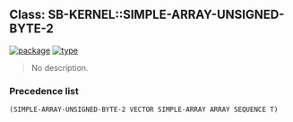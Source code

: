 ## Class: SB-KERNEL::SIMPLE-ARRAY-UNSIGNED-BYTE-2
[![package](https://img.shields.io/badge/Package-SB--KERNEL-5f9ea0.svg?style=social&colorA=999999)](../) [![type](https://img.shields.io/badge/Type-Class-5f9ea0.svg?style=social&colorA=999999)](../#class) 

> No description.

### Precedence list
```
(SIMPLE-ARRAY-UNSIGNED-BYTE-2 VECTOR SIMPLE-ARRAY ARRAY SEQUENCE T)
```
